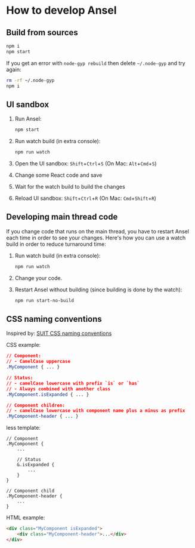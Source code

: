 How to develop Ansel
====================


Build from sources
------------------

```bash
npm i
npm start
```

If you get an error with `node-gyp rebuild` then delete `~/.node-gyp` and try again:

```bash
rm -rf ~/.node-gyp
npm i
```



UI sandbox
----------

1. Run Ansel:
    ```bash
    npm start
    ```

2. Run watch build (in extra console):
    ```bash
    npm run watch
    ```

3. Open the UI sandbox: `Shift`+`Ctrl`+`S` (On Mac: `Alt`+`Cmd`+`S`)

4. Change some React code and save

5. Wait for the watch build to build the changes

6. Reload UI sandbox: `Shift`+`Ctrl`+`R` (On Mac: `Cmd`+`Shift`+`R`)



Developing main thread code
---------------------------

If you change code that runs on the main thread, you have to restart Ansel each time in order to see your changes.
Here's how you can use a watch build in order to reduce turnaround time:

1. Run watch build (in extra console):
    ```bash
    npm run watch
    ```

2. Change your code.

3. Restart Ansel without building (since building is done by the watch):
    ```bash
    npm run start-no-build
    ```



CSS naming conventions
----------------------

Inspired by: [SUIT CSS naming conventions](https://github.com/suitcss/suit/blob/master/doc/naming-conventions.md)

CSS example:

```css
// Component:
// - CamelCase uppercase
.MyComponent { ... }

// Status:
// - camelCase lowercase with prefix `is` or `has`
// - Always combined with another class
.MyComponent.isExpanded { ... }

// Component children:
// - camelCase lowercase with component name plus a minus as prefix
.MyComponent-header { ... }
```

less template:

```less
// Component
.MyComponent {
    ...

    // Status
    &.isExpanded {
        ...
    }
}

// Component child
.MyComponent-header {
    ...
}
```

HTML example:

```html
<div class="MyComponent isExpanded">
    <div class="MyComponent-header">...</div>
</div>
```
